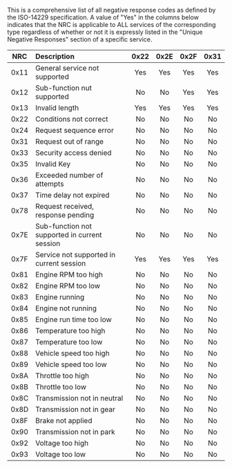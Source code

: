 This is a comprehensive list of all negative response codes as defined by the ISO-14229 specification.  A value of "Yes"
in the columns below indicates that the NRC is applicable to ALL services of the corresponding type regardless of
whether or not it is expressly listed in the "Unique Negative Responses" section of a specific service.

| NRC  | Description                                   | 0x22 | 0x2E | 0x2F | 0x31 |
|:----:|:--------------------------------------------- |:----:|:----:|:----:|:----:|
| 0x11 | General service not supported                 | Yes  | Yes  | Yes  | Yes  |
| 0x12 | Sub-function nut supported                    | No   | No   | Yes  | Yes  |
| 0x13 | Invalid length                                | Yes  | Yes  | Yes  | Yes  |
| 0x22 | Conditions not correct                        | No   | No   | No   | No   |
| 0x24 | Request sequence error                        | No   | No   | No   | No   |
| 0x31 | Request out of range                          | No   | No   | No   | No   |
| 0x33 | Security access denied                        | No   | No   | No   | No   |
| 0x35 | Invalid Key                                   | No   | No   | No   | No   |
| 0x36 | Exceeded number of attempts                   | No   | No   | No   | No   |
| 0x37 | Time delay not expired                        | No   | No   | No   | No   |
| 0x78 | Request received, response pending            | No   | No   | No   | No   |
| 0x7E | Sub-function not supported in current session | No   | No   | No   | No   |
| 0x7F | Service not supported in current session      | Yes  | Yes  | Yes  | Yes  |
| 0x81 | Engine RPM too high                           | No   | No   | No   | No   |
| 0x82 | Engine RPM too low                            | No   | No   | No   | No   |
| 0x83 | Engine running                                | No   | No   | No   | No   |
| 0x84 | Engine not running                            | No   | No   | No   | No   |
| 0x85 | Engine run time too low                       | No   | No   | No   | No   |
| 0x86 | Temperature too high                          | No   | No   | No   | No   |
| 0x87 | Temperature too low                           | No   | No   | No   | No   |
| 0x88 | Vehicle speed too high                        | No   | No   | No   | No   |
| 0x89 | Vehicle speed too low                         | No   | No   | No   | No   |
| 0x8A | Throttle too high                             | No   | No   | No   | No   |
| 0x8B | Throttle too low                              | No   | No   | No   | No   |
| 0x8C | Transmission not in neutral                   | No   | No   | No   | No   |
| 0x8D | Transmission not in gear                      | No   | No   | No   | No   |
| 0x8F | Brake not applied                             | No   | No   | No   | No   |
| 0x90 | Transmission not in park                      | No   | No   | No   | No   |
| 0x92 | Voltage too high                              | No   | No   | No   | No   |
| 0x93 | Voltage too low                               | No   | No   | No   | No   |